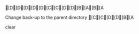 [D[D[D[D[D[C[C[D[D[B[A[B[A

Change back-up to the parent directory
[C[C[D[D[B[A

clear
